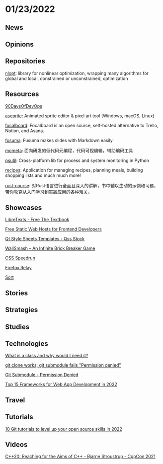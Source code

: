 # 01/23/2022

## News

## Opinions

## Repositories
[nlopt](https://github.com/stevengj/nlopt): library for nonlinear optimization, wrapping many algorithms for global and local, constrained or unconstrained, optimization

## Resources
[90DaysOfDevOps](https://github.com/MichaelCade/90DaysOfDevOps)

[aseprite](https://github.com/aseprite/aseprite): Animated sprite editor & pixel art tool (Windows, macOS, Linux)

[focalboard](https://github.com/mattermost/focalboard): Focalboard is an open source, self-hosted alternative to Trello, Notion, and Asana.

[fusuma](https://github.com/hiroppy/fusuma): Fusuma makes slides with Markdown easily.

[mometa](https://github.com/imcuttle/mometa): 面向研发的低代码元编程，代码可视编辑，辅助编码工具

[psutil](https://github.com/giampaolo/psutil): Cross-platform lib for process and system monitoring in Python

[recipes](https://github.com/TandoorRecipes/recipes): Application for managing recipes, planning meals, building shopping lists and much much more!

[rust-course](https://github.com/sunface/rust-course): 对Rust语言进行全面且深入的讲解，书中辅以生动的示例和习题，带你攻克从入门学习到实践应用的各种难关。

## Showcases
[LibreTexts - Free The Textbook](https://libretexts.org/)

[Free Static Web Hosts for Frontend Developers](https://kaeruct.github.io/posts/free-static-web-hosts-for-frontend-developers.html)

[Qt Style Sheets Templates - Qss Stock](https://qss-stock.devsecstudio.com/templates.php)

[WallSmash – An Infinite Brick Breaker Game](https://wallsmash.com/)

[CSS Speedrun](https://css-speedrun.netlify.app/)

[Firefox Relay](https://relay.firefox.com/)

[Sort](https://sort.bullinger.dev/)

## Stories


## Strategies


## Studies

## Technologies
[What is a class and why would I need it?](https://blog.royalsloth.eu/posts/what-is-a-class-and-why-would-i-need-it/)

[git clone works; git submodule fails "Permission denied"](https://stackoverflow.com/questions/49191565/git-clone-works-git-submodule-fails-permission-denied)

[Git Submodule - Permission Denied](https://stackoverflow.com/questions/25957125/git-submodule-permission-denied)

[Top 15 Frameworks for Web App Development in 2022](https://www.decipherzone.com/blog-detail/web-app-frameworks?)

## Travel

## Tutorials
[10 Git tutorials to level up your open source skills in 2022](https://opensource.com/article/22/1/git-tutorials)

## Videos
[C++20: Reaching for the Aims of C++ - Bjarne Stroustrup - CppCon 2021](https://www.youtube.com/watch?v=15QF2q66NhU)
